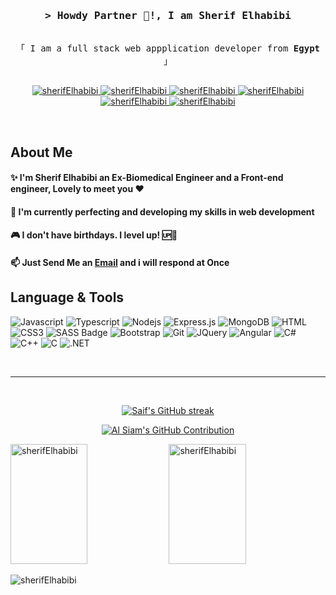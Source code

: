 <h3 align="center">
        <samp>&gt; Howdy Partner 👾!, I am
                <b><a>Sherif Elhabibi</a></b>
        </samp>
</h3>


<p align="center"> 
  <samp>
    <br>
    「 I am a full stack web appplication developer from <b>Egypt</b> 」
    <br>
    <br>
  </samp>
</p>

<p align="center">
 <a href="https://www.linkedin.com/in/sherif-elhabibi/" target="_blank">
  <img src="https://img.shields.io/badge/LinkedIn-0077B5?style=for-the-badge&logo=linkedin&logoColor=white" alt="sherifElhabibi"/>
 </a>
 <a href="https://www.instagram.com/sherif.elhabibi/" target="_blank">
  <img src="https://img.shields.io/badge/Instagram-fe4164?style=for-the-badge&logo=instagram&logoColor=white" alt="sherifElhabibi" />
 </a> 
 <a href="https://www.facebook.com/sherif.hussein.71/" target="_blank">
  <img src="https://img.shields.io/badge/Facebook-20BEFF?&style=for-the-badge&logo=facebook&logoColor=white" alt="sherifElhabibi"  />
  </a> 
   <a href="https://www.hackerrank.com/sherifhussein58" target="_blank">
  <img src="https://img.shields.io/badge/-Hackerrank-2EC866?style=for-the-badge&logo=HackerRank&logoColor=white" alt="sherifElhabibi"  />
  </a> 
  <a href="mailto:sherif.hussein58@email.com" target="_blank">
  <img src="https://img.shields.io/badge/Gmail-D14836?style=for-the-badge&logo=gmail&logoColor=white" alt="sherifElhabibi"  />
  </a> 
  <a href="https://discordapp.com/users/434156854931750914" target="_blank">
  <img src="https://img.shields.io/badge/Discord-7289DA?style=for-the-badge&logo=discord&logoColor=white" alt="sherifElhabibi"  />
  </a> 
 
</p>
<br/>
<h2>About Me</h2>
<div>
<h4>✨ I'm Sherif Elhabibi an Ex-Biomedical Engineer and a Front-end engineer, Lovely to meet you ❤️</h4>
<h4>🌱 I'm currently perfecting and developing my skills in web development</h4>
<h4>🎮 I don't have birthdays. I level up! 🆙🤣</h4>
<h4>📫 Just Send Me an <a href="mailto:sherif.hussein58@email.com">Email</a> and i will respond at Once</h4>




## Language & Tools
![Javascript](https://img.shields.io/badge/Javascript-F0DB4F?style=for-the-badge&labelColor=black&logo=javascript&logoColor=F0DB4F)
![Typescript](https://img.shields.io/badge/Typescript-007acc?style=for-the-badge&labelColor=black&logo=typescript&logoColor=007acc)
![Nodejs](https://img.shields.io/badge/Nodejs-3C873A?style=for-the-badge&labelColor=black&logo=node.js&logoColor=3C873A)
![Express.js](https://img.shields.io/badge/Express.js-000000?style=for-the-badge&logo=express&logoColor=white)
![MongoDB](https://img.shields.io/badge/MongoDB-4EA94B?style=for-the-badge&logo=mongodb&logoColor=white)
![HTML](https://img.shields.io/badge/HTML5-E34F26?style=for-the-badge&logo=html5&logoColor=white)
![CSS3](https://img.shields.io/badge/CSS3-1572B6?style=for-the-badge&logo=css3&logoColor=white)
![SASS Badge](https://img.shields.io/badge/Sass-CC6699?style=for-the-badge&logo=sass&logoColor=white)
![Bootstrap](https://img.shields.io/badge/Bootstrap-563D7C?style=for-the-badge&logo=bootstrap&logoColor=white)
![Git](https://img.shields.io/badge/Git-F05032?style=for-the-badge&logo=git&logoColor=white)
![JQuery](https://img.shields.io/badge/jQuery-0769AD?style=for-the-badge&logo=jquery&logoColor=white)
![Angular](https://img.shields.io/badge/Angular-DD0031?style=for-the-badge&logo=angular&logoColor=white)
![C#](https://img.shields.io/badge/C%23-239120?style=for-the-badge&logo=c-sharp&logoColor=white)
![C++](https://img.shields.io/badge/C%2B%2B-00599C?style=for-the-badge&logo=c%2B%2B&logoColor=white)
![C](https://img.shields.io/badge/C-00599C?style=for-the-badge&logo=c&logoColor=white)
![.NET]( https://img.shields.io/badge/.NET-5C2D91?style=for-the-badge&logo=.net&logoColor=white)
  
 

  


<br/>
<hr/>
<br/>

<p align="center">
  <a href="https://github.com/alsiam">
    <img src="https://github-readme-streak-stats.herokuapp.com/?user=sherifElhabibi&theme=radical&border=7F3FBF&background=0D1117" alt="Saif's GitHub streak"/>
  </a>
</p>

<p align="center">
  <a href="https://github.com/sherifElhabibi">
    <img src="https://github-profile-summary-cards.vercel.app/api/cards/profile-details?username=sherifElhabibi&theme=radical" alt="Al Siam's GitHub Contribution"/>
  </a>
</p>

<a> 
    <a href="https://github.com/sherifElhabibi"><img alt="sherifElhabibi" src="https://denvercoder1-github-readme-stats.vercel.app/api?username=sherifElhabibi&show_icons=true&count_private=true&theme=react&border_color=7F3FBF&bg_color=0D1117&title_color=F85D7F&icon_color=F8D866" height="192px" width="49.5%"/></a>
  <a href="https://github.com/sherifElhabibi"><img alt="sherifElhabibi" src="https://denvercoder1-github-readme-stats.vercel.app/api/top-langs/?username=sherifElhabibi&langs_count=8&layout=compact&theme=react&border_color=7F3FBF&bg_color=0D1117&title_color=F85D7F&icon_color=F8D866" height="192px" width="49.5%"/></a>
  <br/>
</a>


![sherifElhabibi](https://github-readme-activity-graph.cyclic.app/graph?username=sherifElhabibi&custom_title=Sherif%20Elhabibi%20GitHub%20Activity%20Graph&bg_color=0D1117&color=7F3FBF&line=7F3FBF&point=7F3FBF&area_color=FFFFFF&title_color=FFFFFF&area=true)
